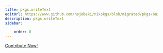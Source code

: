 ```yaml
---
title: pkgs.writeText
editUrl: https://www.github.com/hsjobeki/nixpkgs/blob/migrated/pkgs/build-support/trivial-builders/default.nix#L185C15
description: pkgs.writeText
sidebar:

    order: 8
---
```


<a href="https://www.github.com/hsjobeki/nixpkgs/blob/migrated/pkgs/build-support/trivial-builders/default.nix#L185C15">Contribute Now!</a>



